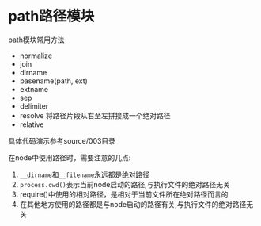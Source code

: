 # path路径模块
path模块常用方法  
* normalize
* join  
* dirname
* basename(path, ext)
* extname
* sep
* delimiter
* resolve 将路径片段从右至左拼接成一个绝对路径  
* relative

具体代码演示参考source/003目录  

在node中使用路径时，需要注意的几点:  
1. `__dirname`和`__filename`永远都是绝对路径
2. `process.cwd()`表示当前node启动的路径,与执行文件的绝对路径无关
3. require()中使用的相对路径，是相对于当前文件所在绝对路径而言的
4. 在其他地方使用的路径都是与node启动的路径有关,与执行文件的绝对路径无关
